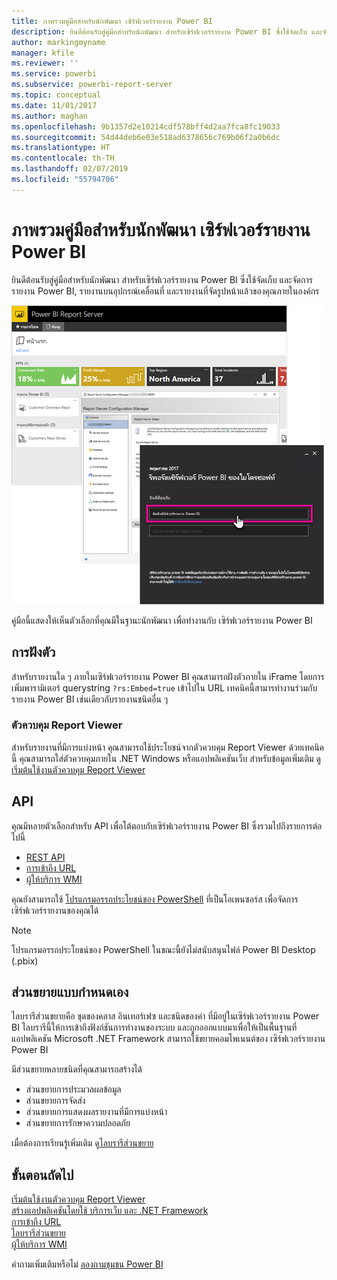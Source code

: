 ```yaml
---
title: ภาพรวมคู่มือสำหรับนักพัฒนา เซิร์ฟเวอร์รายงาน Power BI
description: ยินดีต้อนรับสู่คู่มือสำหรับนักพัฒนา สำหรับเซิร์ฟเวอร์รายงาน Power BI ซึ่งใช้จัดเก็บ และจัดการรายงาน Power BI, รายงานบนอุปกรณ์เคลื่อนที่ และรายงานที่จัดรูปหน้าแล้วของคุณภายในองค์กร
author: markingmyname
manager: kfile
ms.reviewer: ''
ms.service: powerbi
ms.subservice: powerbi-report-server
ms.topic: conceptual
ms.date: 11/01/2017
ms.author: maghan
ms.openlocfilehash: 9b1357d2e10214cdf578bff4d2aa7fca8fc19033
ms.sourcegitcommit: 54d44deb6e03e518ad6378656c769b06f2a0b6dc
ms.translationtype: HT
ms.contentlocale: th-TH
ms.lasthandoff: 02/07/2019
ms.locfileid: "55794706"
---
```

# <a name="developer-handbook-overview-power-bi-report-server"></a>ภาพรวมคู่มือสำหรับนักพัฒนา เซิร์ฟเวอร์รายงาน Power BI
ยินดีต้อนรับสู่คู่มือสำหรับนักพัฒนา สำหรับเซิร์ฟเวอร์รายงาน Power BI ซึ่งใช้จัดเก็บ และจัดการรายงาน Power BI, รายงานบนอุปกรณ์เคลื่อนที่ และรายงานที่จัดรูปหน้าแล้วของคุณภายในองค์กร

![](media/developer-handbook-overview/admin-handbook.png)

คู่มือนี้แสดงให้เห็นตัวเลือกที่คุณมีในฐานะนักพัฒนา เพื่อทำงานกับ เซิร์ฟเวอร์รายงาน Power BI

## <a name="embedding"></a>การฝังตัว
สำหรับรายงานใด ๆ ภายในเซิร์ฟเวอร์รายงาน Power BI คุณสามารถฝังตัวภายใน iFrame โดยการเพิ่มพารามิเตอร์ querystring `?rs:Embed=true` เข้าไปใน URL เทคนิคนี้สามารทำงานร่วมกับรายงาน Power BI เช่นเดียวกับรายงานชนิดอื่น ๆ

### <a name="report-viewer-control"></a>ตัวควบคุม Report Viewer
สำหรับรายงานที่มีการแบ่งหน้า คุณสามารถใช้ประโยชน์จากตัวควบคุม Report Viewer ด้วยเทคนิคนี้ คุณสามารถใส่ตัวควบคุมภายใน .NET Windows หรือแอปพลิเคชันเว็บ สำหรับข้อมูลเพิ่มเติม ดู[เริ่มต้นใช้งานตัวควบคุม Report Viewer](https://docs.microsoft.com/sql/reporting-services/application-integration/integrating-reporting-services-using-reportviewer-controls-get-started)

## <a name="apis"></a>API
คุณมีหลายตัวเลือกสำหรับ API เพื่อโต้ตอบกับเซิร์ฟเวอร์รายงาน Power BI ซึ่งรวมไปถึงรายการต่อไปนี้

* [REST API](rest-api.md)
* [การเข้าถึง URL](https://docs.microsoft.com/sql/reporting-services/url-access-ssrs)
* [ผู้ให้บริการ WMI](https://docs.microsoft.com/sql/reporting-services/wmi-provider-library-reference/reporting-services-wmi-provider-library-reference-ssrs)

คุณยังสามารถใช้ [โปรแกรมอรรถประโยชน์ของ PowerShell](https://github.com/Microsoft/ReportingServicesTools) ที่เป็นโอเพนซอร์ส เพื่อจัดการเซิร์ฟเวอร์รายงานของคุณได้

> [!NOTE]
> โปรแกรมอรรถประโยชน์ของ PowerShell ในขณะนี้ยังไม่สนับสนุนไฟล์ Power BI Desktop (.pbix)
> 
> 

## <a name="custom-extensions"></a>ส่วนขยายแบบกำหนดเอง
ไลบรารีส่วนขยายคือ ชุดของคลาส อินเทอร์เฟซ และชนิดของค่า ที่มีอยู่ในเซิร์ฟเวอร์รายงาน Power BI ไลบรารีนี้ให้การเข้าถึงฟังก์ชันการทำงานของระบบ และถูกออกแบบมาเพื่อให้เป็นพื้นฐานที่ แอปพลิเคชัน Microsoft .NET Framework สามารถใช้ขยายคอมโพเนนต์ของ เซิร์ฟเวอร์รายงาน Power BI

มีส่วนขยายหลายชนิดที่คุณสามารถสร้างได้

* ส่วนขยายการประมวลผลข้อมูล
* ส่วนขยายการจัดส่ง
* ส่วนขยายการแสดงผลรายงานที่มีการแบ่งหน้า
* ส่วนขยายการรักษาความปลอดภัย

เมื่อต้องการเรียนรู้เพิ่มเติม ดู[ไลบรารีส่วนขยาย](https://docs.microsoft.com/sql/reporting-services/extensions/reporting-services-extension-library)

## <a name="next-steps"></a>ขั้นตอนถัดไป
[เริ่มต้นใช้งานตัวควบคุม Report Viewer](https://docs.microsoft.com/sql/reporting-services/application-integration/integrating-reporting-services-using-reportviewer-controls-get-started)  
[สร้างแอปพลิเคชันโดยใช้ บริการเว็บ และ .NET Framework](https://docs.microsoft.com/sql/reporting-services/report-server-web-service/net-framework/building-applications-using-the-web-service-and-the-net-framework)  
[การเข้าถึง URL](https://docs.microsoft.com/sql/reporting-services/url-access-ssrs)  
[ไลบรารีส่วนขยาย](https://docs.microsoft.com/sql/reporting-services/extensions/reporting-services-extension-library)  
[ผู้ให้บริการ WMI](https://docs.microsoft.com/sql/reporting-services/wmi-provider-library-reference/reporting-services-wmi-provider-library-reference-ssrs)

คำถามเพิ่มเติมหรือไม่ [ลองถามชุมชน Power BI](https://community.powerbi.com/)

